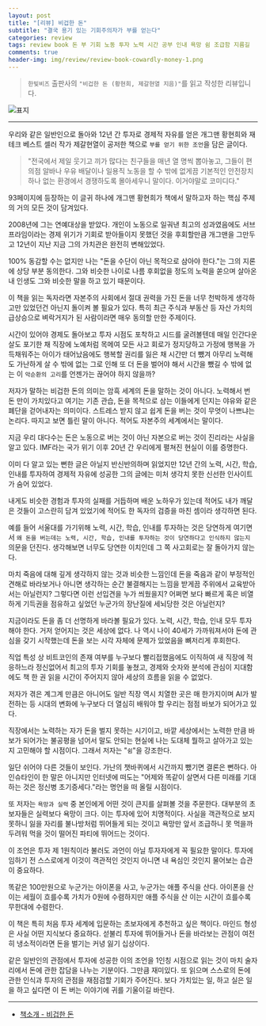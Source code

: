```yaml
---  
layout: post  
title: "[리뷰] 비겁한 돈"  
subtitle: "결국 용기 있는 기회주의자가 부를 얻는다"  
categories: review  
tags: review book 돈 부 기회 노동 투자 노력 시간 공부 인내 욕망 쉼 조급함 지름길       
comments: true  
header-img: img/review/review-book-cowardly-money-1.png
---  
```

  
> `한빛비즈` 출판사의 `"비겁한 돈 (황현희, 제갈현열 지음)"`를 읽고 작성한 리뷰입니다.  

![표지](https://theorydb.github.io/assets/img/review/review-book-cowardly-money-1.png)  

---

우리와 같은 일반인으로 돌아와 12년 간 투자로 경제적 자유를 얻은 개그맨 황현희와 재테크 베스트 셀러 작가 제갈현열이 공저한 책으로 `부를 얻기 위한 조언`을 담은 글이다.

> "전국에서 제일 웃기고 끼가 많다는 친구들을 매년 열 명씩 뽑아놓고, 그들이 편의점 알바나 우유 배달이나 일용직 노동을 할 수 밖에 없게끔 기본적인 안전장치 하나 없는 환경에서 경쟁하도록 몰아세우니 말이다. 이거야말로 코미디다."

93페이지에 등장하는 이 글귀 하나에 개그맨 황현희가 책에서 말하고자 하는 핵심 주제의 거의 모든 것이 담겨있다. 

2008년에 그는 연예대상을 받았다. 개인이 노동으로 일궈낸 최고의 성과였음에도 서브프라임이라는 경제 위기가 기회로 받아들이지 못했던 것을 후회할만큼 개그맨을 그만두고 12년이 지난 지금 그의 가치관은 완전히 변해있었다.

100% 동감할 수는 없지만 나는 "돈을 수단이 아닌 목적으로 삼아야 한다."는 그의 지론에 상당 부분 동의한다. 그와 비슷한 나이로 나름 후회없을 정도의 노력을 쏟으며 살아온 내 인생도 그와 비슷한 말을 하고 있기 때문이다.

이 책을 읽는 독자라면 자본주의 사회에서 절대 권력을 가진 돈을 너무 천박하게 생각하고만 있었던건 아닌지 돌이켜 볼 필요가 있다. 특히 최근 주식과 부동산 등 자산 가치의 급상승으로 벼락거지가 된 사람이라면 매우 동의할 만한 주제이다.

시간이 있어야 경제도 돌아보고 투자 시점도 포착하고 시드를 굴려볼텐데 매일 인간다운 살도 포기한 채 직장에 노예처럼 목메여 모든 사고 회로가 정지당하고 가정에 행복을 가득채워주는 아이가 태어났음에도 행복할 권리를 잃은 채 시간만 더 뺐겨 아무리 노력해도 가난하게 살 수 밖에 없는 그로 인해 또 더 돈을 벌어야 해서 시간을 뺐길 수 밖에 없는 이 `악순환의 고리`를 언젠가는 끊어야 하지 않을까?

저자가 말하는 비겁한 돈의 의미는 암흑 세계의 돈을 말하는 것이 아니다. 노력해서 번 돈 만이 가치있다고 여기는 기존 관습, 돈을 목적으로 삼는 이들에게 던지는 야유와 같은 폐단을 걷어내자는 의미이다. 스트레스 받지 않고 쉽게 돈을 버는 것이 무엇이 나쁘냐는 논리다. 따지고 보면 틀린 말이 아니다. 적어도 자본주의 세계에서는 말이다.

지금 우리 대다수는 돈은 노동으로 버는 것이 아닌 자본으로 버는 것이 진리라는 사실을 알고 있다. IMF라는 국가 위기 이후 20년 간 우리에게 펼쳐진 현실이 이를 증명한다.

이미 다 알고 있는 뻔한 글은 아닐지 반신반의하며 읽었지만 12년 간의 노력, 시간, 학습, 인내를 투자하여 경제적 자유에 성공한 그의 글에는 미처 생각치 못한 신선한 인사이트가 숨어 있었다. 

내게도 비슷한 경험과 투자의 실패를 거듭하며 배운 노하우가 있는데 적어도 내가 깨달은 것들이 고스란히 담겨 있었기에 적어도 한 독자의 검증을 마친 셈이라 생각하면 된다.

예를 들어 서울대를 가기위해 노력, 시간, 학습, 인내를 투자하는 것은 당연하게 여기면서 `왜 돈을 버는데는 노력, 시간, 학습, 인내를 투자하는 것이 당연하다고 인식하지 않는지` 의문을 던진다. 생각해보면 너무도 당연한 이치인데 그 쪽 사고회로는 잘 돌아가지 않는다. 

마치 죽음에 대해 깊게 생각하지 않는 것과 비슷한 느낌인데 돈을 죽음과 같이 부정적인 견해로 바라보거나 아니면 생각하는 순간 불결해지는 느낌을 받게끔 주위에서 교육받아서는 아닐런지? 그렇다면 이런 선입견을 누가 씌웠을지? 어쩌면 보다 빠르게 혹은 비열하게 기득권을 점유하고 싶었던 누군가의 장난질에 세뇌당한 것은 아닐런지?

지금이라도 돈을 좀 더 선명하게 바라볼 필요가 있다. 노력, 시간, 학습, 인내 모두 투자해야 한다. 거저 얻어지는 것은 세상에 없다. 나 역시 나이 40세가 가까워져서야 돈에 관심을 갖기 시작했는데 돈을 보는 시각 자체에 문제가 있었음을 뼈저리게 후회한다. 

직업 특성 상 비트코인의 존재 여부를 누구보다 빨리접했음에도 이직하여 새 직장에 적응하느라 정신없어서 최고의 투자 기회를 놓쳤고, 경제와 숫자와 분석에 관심이 지대함에도 책 한 권 읽을 시간이 주어지지 않아 세상의 흐름을 읽을 수 없었다. 

저자가 겪은 계그계 만큼은 아니어도 일반 직장 역시 치열한 곳은 매 한가지이며 AI가 발전하는 등 시대의 변화에 누구보다 더 열심히 배워야 할 우리는 점점 바보가 되어가고 있다. 

직장에서는 노력하는 자가 돈을 벌지 못하는 시기이고, 바깥 세상에서는 노력한 만큼 바보가 되어가는 불공평을 넘어서 말도 안되는 현실에 나는 도대체 뭘하고 살아가고 있는지 고민해야 할 시점이다. 그래서 저자는 "`쉼`"을 강조한다.

일단 쉬어야 다른 것들이 보인다. 가난의 챗바퀴에서 시간까지 뺐기면 결론은 뻔하다. 아인슈타인이 한 말은 아니지만 인터넷에 떠도는 "어제와 똑같이 살면서 다른 미래를 기대하는 것은 정신병 초기증세다."라는 명언을 떠 올릴 시점이다.

또 저자는 `욕망과 실력` 중 본인에게 어떤 것이 큰지를 살펴볼 것을 주문한다. 대부분의 초보자들은 실력보다 욕망이 크다. 이는 투자에 있어 치명적이다. 사실을 객관적으로 보지 못하니 잃을 자리를 불나방처럼 뛰어들게 되는 것이고 욕망만 앞서 조급하니 못 먹을까 두려워 먹을 것이 떨어진 파티에 뛰어드는 것이다. 

이 조언은 투자 제 1원칙이라 불러도 과언이 아닐 투자자에게 꼭 필요한 말이다. 투자에 임하기 전 스스로에게 이것이 객관적인 것인지 아니면 내 욕심인 것인지 물어보는 습관이 중요하다. 

똑같은 100만원으로 누군가는 아이폰을 사고, 누군가는 애플 주식을 산다. 아이폰을 산 이는 세월이 흐를수록 가치가 0원에 수렴하지만 애플 주식을 산 이는 시간이 흐를수록 무한대에 수렴한다.

이 책은 특히 처음 투자 세계에 입문하는 초보자에게 추천하고 싶은 책이다. 마인드 형성은 사실 어떤 지식보다 중요하다. 섣불리 투자에 뛰어들거나 돈을 바라보는 관점이 여전히 냉소적이라면 돈을 벌기는 커녕 잃기 십상이다. 

같은 일반인의 관점에서 투자에 성공한 이의 조언을 1인칭 시점으로 읽는 것이 마치 술자리에서 돈에 관한 잡담을 나누는 기분이다. 그만큼 재미있다. 또 읽으며 스스로의 돈에 관한 인식과 투자의 관점을 재점검할 기회가 주어진다. 보다 가치있는 일, 하고 실은 일을 하고 싶다면 이 돈 버는 이야기에 귀를 기울이길 바란다.

---

* [책소개 - 비겁한 돈]()



